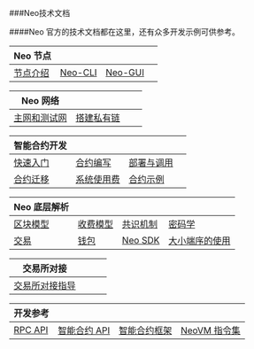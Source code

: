 ###Neo技术文档

####Neo 官方的技术文档都在这里，还有众多开发示例可供参考。

| Neo 节点                         |                              |                                |      |
| -------------------------------- | ---------------------------- | ------------------------------ | ---- |
| [节点介绍](node/introduction.md) | [Neo-CLI](node/cli/setup.md) | [Neo-GUI](node/gui/install.md) |      |

| Neo 网络                           |                                              |      |      |
| ---------------------------------- | -------------------------------------------- | ---- | ---- |
| [主网和测试网](network/testnet.md) | [搭建私有链 ](network/private-chain/solo.md) |      |      |

| 智能合约开发                                  |                                |                                     |      |
| --------------------------------------------- | ------------------------------ | ----------------------------------- | ---- |
| [快速入门](sc/gettingstarted/introduction.md) | [合约编写](sc/write/basics.md) | [部署与调用](sc/deploy/deploy.md)   |      |
| [合约迁移](sc/migrate.md)                     | [系统使用费](sc/fees.md)       | [合约示例](sc/sample/HelloWorld.md) |      |

| Neo 底层解析                                    |                                               |                                                      |                                                            |
| ----------------------------------------------- | --------------------------------------------- | ---------------------------------------------------- | ---------------------------------------------------------- |
| [区块模型](tooldev/concept/blockchain/block.md) | [收费模型](tooldev/concept/charging_model.md) | [共识机制](tooldev/consensus/consensus_algorithm.md) | [密码学](tooldev/concept/cryptography/encode_algorithm.md) |
| [交易](tooldev/transaction/transaction.md)      | [钱包](tooldev/wallets.md)                    | [Neo SDK](tooldev/sdk/introduction.md)               | [大小端序的使用](tooldev/concept/endian.md)                |

| 交易所对接                            |      |      |      |
| ------------------------------------- | ---- | ---- | ---- |
| [交易所对接指导](exchange/general.md) |      |      |      |

| 开发参考                                       |                                        |                                       |                                     |
| ---------------------------------------------- | -------------------------------------- | ------------------------------------- | ----------------------------------- |
| [RPC API](reference/rpc/latest-version/api.md) | [智能合约 API](reference/scapi/api.md) | [智能合约框架](reference/scapi/fw.md) | [NeoVM 指令集](reference/neo_vm.md) |

<link href="index.css" rel="stylesheet" />

